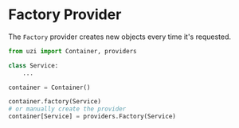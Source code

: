 
# Factory Provider


The `Factory` provider creates new objects every time it's requested.


```python linenums="1" hl_lines="8 10"
from uzi import Container, providers

class Service:
    ...

container = Container()

container.factory(Service)
# or manually create the provider
container[Service] = providers.Factory(Service)
```
